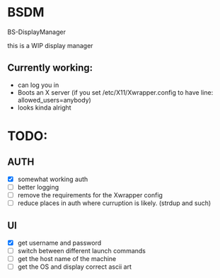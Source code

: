 # BSDM 
BS-DisplayManager

this is a WIP display manager

## Currently working:
- can log you in 
- Boots an X server (if you set /etc/X11/Xwrapper.config to have line: allowed_users=anybody)
- looks kinda alright

# TODO:

## AUTH
- [x] somewhat working auth
- [ ] better logging
- [ ] remove the requirements for the Xwrapper config
- [ ] reduce places in auth where curruption is likely. (strdup and such)

## UI
- [x] get username and password
- [ ] switch between different launch commands
- [ ] get the host name of the machine
- [ ] get the OS and display correct ascii art
